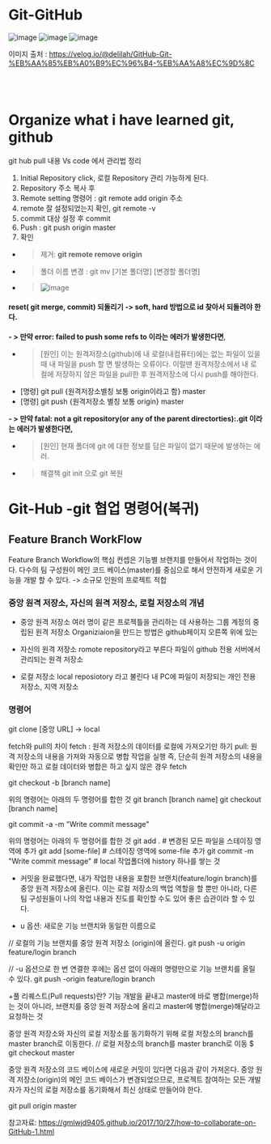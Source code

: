 # Git-GitHub


![image](https://user-images.githubusercontent.com/63999666/137278060-27efc326-c699-462a-a3d9-d5903a399d5d.png)
![image](https://user-images.githubusercontent.com/63999666/137278128-059d1a06-e359-4537-8b92-ad0e36d752bb.png)
![image](https://user-images.githubusercontent.com/63999666/137278185-3529748f-984d-404d-842e-de4d2456e41a.png)

이미지 출처 : https://velog.io/@delilah/GitHub-Git-%EB%AA%85%EB%A0%B9%EC%96%B4-%EB%AA%A8%EC%9D%8C

<br/>
<br/>


# Organize what i have learned git, github

git hub pull 내용 Vs code 에서 관리법 정리
1. Initial Repository click, 로컬 Repository 관리 가능하게 된다. 
2. Repository 주소 복사 후 
3. Remote setting 명령어 : git remote add origin 주소
4. remote 잘 설정되었는지 확인, git remote -v
5. commit 대상 설정 후 commit 
6. Push : git push origin master 
7. 확인 

- > 제거: ****git remote remove origin****
- > 폴더 이름 변경 : git mv [기본 폴더명] [변경할 폴더명]
- > ![image](https://user-images.githubusercontent.com/63999666/134844430-0523f302-3643-4642-8cd1-35f34909a4f2.png)

#### reset( git merge, commit) 되돌리기 -> soft, hard 방법으로 id 찾아서 되돌려야 한다. 

**- > 만약 **error: failed to push some refs to 이라는 에러가 발생한다면****, 
- > [원인] 이는 원격저장소(github)에 내 로컬(내컴퓨터)에는 없는 파일이 있을 때 내 파일을 push 할 면 발생하는 오류이다.
이럴땐 원격저장소에서 내 로컬에 저장하지 않은 파일을 pull한 후 원격저장소에 다시 push를 해야한다.
- [명령]  git pull {원격저장소별칭 보통 origin이라고 함} master
- [명령] git push {원격저장소 별칭 보통 origin} master


**- > **만약 fatal: not a git repository(or any of the parent directorties):.git 이라는 에러가 발생한다면,****
- > [원인] 현재 폴더에 git 에 대한 정보를 담은 파일이 없기 때문에 발생하는 에러.
- > 해결책 git init 으로 git 복원

# Git-Hub -git 협업 명령어(복귀)
## Feature Branch WorkFlow
Feature Branch Workflow의 핵심 컨셉은 기능별 브랜치를 만들어서 작업하는 것이다. 
다수의 팀 구성원이 메인 코드 베이스(master)를 중심으로 해서 안전하게 새로운 기능을 개발 할 수 있다. 
-> 소규모 인원의 프로젝트 적합 

###  중앙 원격 저장소, 자신의 원격 저장소, 로컬 저장소의 개념 
- 중앙 원격 저장소
여러 명이 같은 프로젝틀을 관리하는 데 사용하는 그룹 계정의 중립된 원격 저장소 
  Organiziaion을 만드는 방법은 github페이지 오른쪽 위에 있는 

- 자신의 원격 저장소
romote repository라고 부른다 
파일이 github 전용 서버에서 관리되는 원격 저장소 

- 로컬 저장소
local reposiotory 라고 불린다
내 PC에 파일이 저장되는 개인 전용 저장소, 지역 저장소 

### 명령어 

git clone [중앙 URL] -> local

fetch와 pull의 차이 
fetch : 원격 저장소의 데이터를 로컬에 가져오기만 하기 
pull: 원격 저장소의 내용을 가져와 자동으로 병합 작업을 실행 
즉, 단순히 원격 저장소의 내용을 확인만 하고 로컬 데이터와 병합은 하고 싶지 않은 경우
fetch 


git checkout -b [branch name]

위의 명령어는 아래의 두 명령어를 합한 것
git branch [branch name]
git checkout [branch name]

git commit -a -m "Write commit message"

위의 명령어는 아래의 두 명령어를 합한 것
git add . # 변경된 모든 파일을 스테이징 영역에 추가
git add [some-file] # 스테이징 영역에 some-file 추가
git commit -m "Write commit message" # local 작업폴더에 history 하나를 쌓는 것


- 커밋을 완료했다면, 내가 작업한 내용을 포함한 브랜치(feature/login branch)를 중앙 원격 저장소에 올린다.
이는 로컬 저장소의 백업 역할을 할 뿐만 아니라, 다른 팀 구성원들이 나의 작업 내용과 진도를 확인할 수도 있어 좋은 습관이라 할 수 있다.

- u 옵션: 새로운 기능 브랜치와 동일한 이름으로


// 로컬의 기능 브랜치를 중앙 원격 저장소 (origin)에 올린다.
git push -u origin feature/login branch

// -u 옵션으로 한 번 연결한 후에는 옵션 없이 아래의 명령만으로 기능 브랜치를 올릴 수 있다.
git push -origin feature/login branch

+풀 리퀘스트(Pull requests)란?
기능 개발을 끝내고 master에 바로 병합(merge)하는 것이 아니라, 브랜치를 중앙 원격 저장소에 올리고 master에 병합(merge)해달라고 요청하는 것

중앙 원격 저장소와 자신의 로컬 저장소를 동기화하기 위해 로컬 저장소의 branch를 master branch로 이동한다.
// 로컬 저장소의 branch를 master branch로 이동
$ git checkout master

중앙 원격 저장소의 코드 베이스에 새로운 커밋이 있다면 다음과 같이 가져온다.
중앙 원격 저장소(origin)의 메인 코드 베이스가 변경되었으므로, 프로젝트 참여하는 모든 개발자가 자신의 로컬 저장소를 동기화해서 최신 상태로 만들어야 한다.

git pull origin master


참고자료: https://gmlwjd9405.github.io/2017/10/27/how-to-collaborate-on-GitHub-1.html



